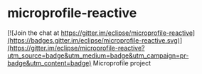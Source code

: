 # microprofile-reactive

[![Join the chat at https://gitter.im/eclipse/microprofile-reactive](https://badges.gitter.im/eclipse/microprofile-reactive.svg)](https://gitter.im/eclipse/microprofile-reactive?utm_source=badge&utm_medium=badge&utm_campaign=pr-badge&utm_content=badge)
Microprofile project
